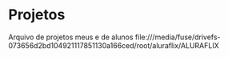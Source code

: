 # Projetos
Arquivo de projetos meus e de alunos
file:///media/fuse/drivefs-073656d2bd104921117851130a166ced/root/aluraflix/ALURAFLIX
